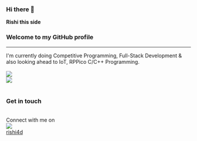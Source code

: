 ### Hi there 👋
<b>Rishi this side</b>

<h3>Welcome to my GitHub profile</h3>
<hr>
I'm currently doing Competitive Programming, Full-Stack Development & also looking ahead to IoT, RPPico C/C++ Programming.<br><br>
<a href='https://www.codechef.com/users/rishi_26'><img src="https://img.shields.io/badge/Codechef-%23B92B27.svg?&style=for-the-badge&logo=Codechef&logoColor=white"/></a>
<br>
<a href='https://www.hackerrank.com/rishi4d'><img src="https://img.shields.io/badge/-Hackerrank-2EC866?style=for-the-badge&logo=HackerRank&logoColor=white"/></a>
<br><br>
<h3>Get in touch</h3>
<br>
Connect with me on
<br>
<a href='https://www.linkedin.com/in/rishi4d/'><img src="https://img.shields.io/badge/LinkedIn-0077B5?style=for-the-badge&logo=linkedin&logoColor=white"/></a>
<br>
<a href='rishi4d.in'>rishi4d</a>
<!--
**rishi4d/rishi4d** is a ✨ _special_ ✨ repository because its `README.md` (this file) appears on your GitHub profile.

Here are some ideas to get you started:

- 🔭 I’m currently working on ...
- 🌱 I’m currently learning ...
- 👯 I’m looking to collaborate on ...
- 🤔 I’m looking for help with ...
- 💬 Ask me about ...
- 📫 How to reach me: ...
- 😄 Pronouns: ...
- ⚡ Fun fact: ...
-->
